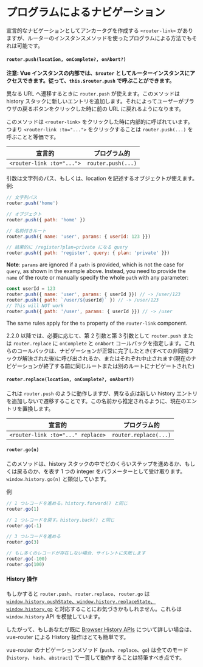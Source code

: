 # プログラムによるナビゲーション

宣言的なナビゲーションとしてアンカータグを作成する `<router-link>` がありますが、ルーターのインスタンスメソッドを使ったプログラムによる方法でもそれは可能です。

#### `router.push(location, onComplete?, onAbort?)`

**注意: Vue インスタンスの内部では、`$router` としてルーターインスタンスにアクセスできます。従って、`this.$router.push` で呼ぶことができます。**

異なる URL へ遷移するときに `router.push` が使えます。このメソッドは history スタックに新しいエントリを追加します。それによってユーザーがブラウザの戻るボタンをクリックした時に前の URL に戻れるようになります。


このメソッドは `<router-link>` をクリックした時に内部的に呼ばれています。つまり `<router-link :to="...">` をクリックすることは `router.push(...)` を呼ぶことと等価です。

| 宣言的 | プログラム的 |
|-------------|--------------|
| `<router-link :to="...">` | `router.push(...)` |

引数は文字列のパス、もしくは、location を記述するオブジェクトが使えます。例:

``` js
// 文字列パス
router.push('home')

// オブジェクト
router.push({ path: 'home' })

// 名前付きルート
router.push({ name: 'user', params: { userId: 123 }})

// 結果的に /register?plan=private になる query
router.push({ path: 'register', query: { plan: 'private' }})
```

**Note**: `params` are ignored if a `path` is provided, which is not the case for `query`, as shown in the example above.
Instead, you need to provide the `name` of the route or manually specify the whole `path` with any parameter:

```js
const userId = 123
router.push({ name: 'user', params: { userId }}) // -> /user/123
router.push({ path: `/user/${userId}` }) // -> /user/123
// This will NOT work
router.push({ path: '/user', params: { userId }}) // -> /user
```

The same rules apply for the `to` property of the `router-link` component.

2.2.0 以降では、必要に応じて、第 2 引数と第 3 引数として `router.push` または `router.replace` に `onComplete` と `onAbort` コールバックを指定します。これらのコールバックは、ナビゲーションが正常に完了したとき(すべての非同期フックが解決された後)に呼び出されるか、またはそれぞれ中止されます(現在のナビゲーションが終了する前に同じルートまたは別のルートにナビゲートされた)

#### `router.replace(location, onComplete?, onAbort?)`

これは `router.push` のように動作しますが、異なる点は新しい history エントリを追加しないで遷移することです。この名前から推定されるように、現在のエントリを置換します。

| 宣言的 | プログラム的 |
|-------------|--------------|
| `<router-link :to="..." replace>` | `router.replace(...)` |


#### `router.go(n)`

このメソッドは、history スタックの中でどのくらいステップを進めるか、もしくは戻るのか、を表す 1 つの integer をパラメーターとして受け取ります。`window.history.go(n)` と類似しています。

例

``` js
// 1 つレコードを進める。history.forward() と同じ
router.go(1)

// 1 つレコードを戻す。history.back() と同じ
router.go(-1)

// 3 つレコードを進める
router.go(3)

// もし多くのレコードが存在しない場合、サイレントに失敗します
router.go(-100)
router.go(100)
```

#### History 操作

もしかすると `router.push`、`router.replace`、`router.go` は [`window.history.pushState`、`window.history.replaceState`、`window.history.go`](https://developer.mozilla.org/en-US/docs/Web/API/History) と対応することにお気づきかもしれません。これらは `window.history` API を模倣しています。

したがって、もしあなたが既に [Browser History APIs](https://developer.mozilla.org/en-US/docs/Web/API/History_API) について詳しい場合は、vue-router による History 操作はとても簡単です。

vue-router のナビゲーションメソッド (`push`、`replace`、`go`) は全てのモード (`history`、`hash`、`abstract`) で一貫して動作することは特筆すべき点です。
